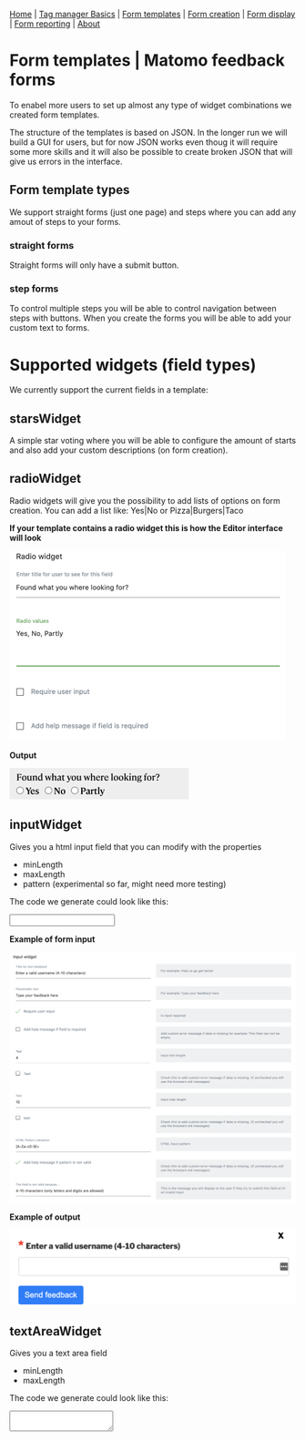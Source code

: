 [Home](./index.md) | [Tag manager Basics](./tag-manager-basics.md) | [Form templates](./form-templates.md) | [Form creation](./form-creation.md) | [Form display](./form-display.md) | [Form reporting](./form-reporting.md) | [About](./about.md)

# Form templates | Matomo feedback forms
To enabel more users to set up almost any type of widget combinations we created form templates.

The structure of the templates is based on JSON.
In the longer run we will build a GUI for users, but for now JSON works even thoug it will require some more skills and it will also be possible to create broken JSON that will give us errors in the interface.


## Form template types
We support straight forms (just one page) and steps where you can add any amout of steps to your forms.

### straight forms
Straight forms will only have a submit button.

### step forms
To control multiple steps you will be able to control navigation between steps with buttons.
When you create the forms you will be able to add your custom text to forms.

# Supported widgets (field types) 

We currently support the current fields in a template:
## starsWidget
A simple star voting where you will be able to configure the amount of starts and also add your custom descriptions (on form creation).

## radioWidget
Radio widgets will give you the possibility to add lists of options on form creation. 
You can add a list like:
Yes|No 
or
Pizza|Burgers|Taco

**If your template contains a radio widget this is how the Editor interface will look**

<img src="media/images/radio-edit-example.png" alt="radio-edit-example" style="zoom:50%;" />

**Output**

<img src="media/images/radio-output-example.png" alt="radio-output-example" style="zoom:50%;" />


## inputWidget
Gives you a html input field that you can modify with the properties

- minLength
- maxLength
- pattern (experimental so far, might need more testing)

The code we generate could look like this:

 <input type="text" id="username" name="username" minlength="5" maxlength="10" pattern="[A-Za-z0-9]+">

**Example of form input**

![input-form-example](media/images/input-form-example.png)

**Example of output** 

<img src="media/images/username-input-validation.png" alt="username-input-validation" style="zoom:50%;" />


## textAreaWidget
Gives you a text area field

- minLength
- maxLength

The code we generate could look like this:

 <textarea type="text" id="userFeedback" name="userFeedback" minlength="1" maxlength="250">



## submitWidget

Gives you a submit button


# Example of a Straigt form
```
{
    "type": "straight",
    "widgets": [{
        "type": "radioWidget",
        "widgetName": "Radio widget",
        "fields": {
            "fieldname": "radioFeedback",
            "label": {
                "dataTitle": "Radio buttons title",
                "inlineHelp": "For example: <br> Was it easy to fill out this form?"
            },
            "radioValues": {
                "dataTitle": "Radio values",
                "inlineHelp": "For example: Radio values like <br>Yes|Yes<br>No|No<br>Not relevant|Not relevant"
            }
        }
    },
    {
        "type": "textAreaWidget",
        "widgetName": "Text area widget",
        "fields": {
            "label": {
                "dataTitle": "Text feedback title",
                "inlineHelp": "For example: How can we improve?"
            },
            "fieldname": "feedback",
            "placeholder": {
                "dataTitle": "Placeholder text",
                "inlineHelp": "Example: Enter your feedback here"
            }
        }
    }, {
        "type": "submitWidget",
        "widgetName": "Submit button",
        "fields": {
            "text": {
                "dataTitle": "Submit button text",
                "inlineHelp": "The text to display on the Submit button"
            }
        }
    }]
}
```

![form-example-stars-and-radio](https://digi-matomo.dglive.net/matomo.php?idsite=31&amp;rec=1&amp;action_name=FormTemplates)